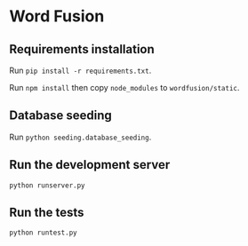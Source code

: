 # Word Fusion

## Requirements installation
Run `pip install -r requirements.txt`.

Run `npm install` then copy `node_modules` to `wordfusion/static`.

## Database seeding
Run `python seeding.database_seeding`.

## Run the development server
`python runserver.py`

## Run the tests
`python runtest.py`
